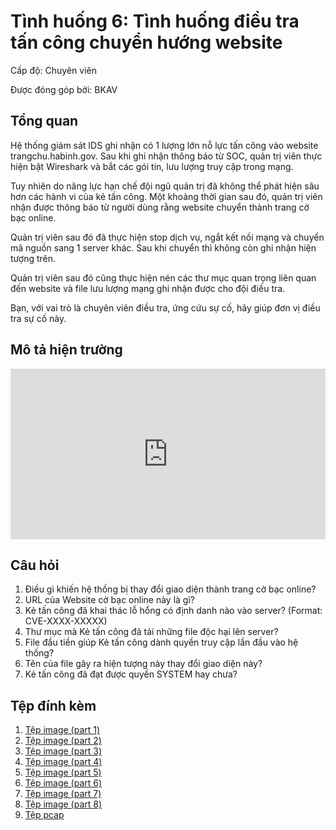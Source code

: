 # Tình huống 6: Tình huống điều tra tấn công chuyển hướng website

Cấp độ: Chuyên viên

Được đóng góp bởi: BKAV

## Tổng quan

Hệ thống giám sát IDS ghi nhận có 1 lượng lớn nỗ lực tấn công vào website trangchu.habinh.gov. Sau khi ghi nhận thông báo từ SOC, quản trị viên thực hiện bật Wireshark và bắt các gói tin, lưu lượng truy cập trong mạng.

Tuy nhiên do năng lực hạn chế đội ngũ quản trị đã không thể phát hiện sâu hơn các hành vi của kẻ tấn công. Một khoảng thời gian sau đó, quản trị viên nhận được thông báo từ người dùng rằng website chuyển thành trang cờ bạc online. 

Quản trị viên sau đó đã thực hiện stop dịch vụ, ngắt kết nối mạng và chuyển mã nguồn sang 1 server khác. Sau khi chuyển thì không còn ghi nhận hiện tượng trên. 

Quản trị viên sau đó cũng thực hiện nén các thư mục quan trọng liên quan đến website và file lưu lượng mạng ghi nhận được cho đội điều tra. 

Bạn, với vai trò là chuyên viên điều tra, ứng cứu sự cố, hãy giúp đơn vị điều tra sự cố này.

## Mô tả hiện trường

<div style="width:100%;height:0px;position:relative;padding-bottom:54.147%;"><iframe src="https://streamable.com/e/q8elc5?autoplay=1" frameborder="0" width="100%" height="100%" allowfullscreen allow="autoplay" style="width:100%;height:100%;position:absolute;left:0px;top:0px;overflow:hidden;"></iframe></div>

## Câu hỏi

1.  Điều gì khiến hệ thống bị thay đổi giao diện thành trang cờ bạc online?
2.  URL của Website cờ bạc online này là gì?
3.  Kẻ tấn công đã khai thác lỗ hổng có định danh nào vào server? (Format: CVE-XXXX-XXXXX)
4.  Thư mục mà Kẻ tấn công đã tải những file độc hại lên server?
5.  File đầu tiền giúp Kẻ tấn công dành quyền truy cập lần đầu vào hệ thống?
6.  Tên của file gây ra hiện tượng này thay đổi giao diện này?
7.  Kẻ tấn công đã đạt được quyền SYSTEM hay chưa?


## Tệp đính kèm

1. [Tệp image (part 1)](https://github.com/VNCERT-CC/digital-forensics-lab/releases/download/challenge6/DFLab-challenge6-image.ad1)
2. [Tệp image (part 2)](https://github.com/VNCERT-CC/digital-forensics-lab/releases/download/challenge6/DFLab-challenge6-image.ad2)
3. [Tệp image (part 3)](https://github.com/VNCERT-CC/digital-forensics-lab/releases/download/challenge6/DFLab-challenge6-image.ad3)
4. [Tệp image (part 4)](https://github.com/VNCERT-CC/digital-forensics-lab/releases/download/challenge6/DFLab-challenge6-image.ad4)
5. [Tệp image (part 5)](https://github.com/VNCERT-CC/digital-forensics-lab/releases/download/challenge6/DFLab-challenge6-image.ad5)
6. [Tệp image (part 6)](https://github.com/VNCERT-CC/digital-forensics-lab/releases/download/challenge6/DFLab-challenge6-image.ad6)
7. [Tệp image (part 7)](https://github.com/VNCERT-CC/digital-forensics-lab/releases/download/challenge6/DFLab-challenge6-image.ad7)
8. [Tệp image (part 8)](https://github.com/VNCERT-CC/digital-forensics-lab/releases/download/challenge6/DFLab-challenge6-image.ad8)
9. [Tệp pcap](https://github.com/VNCERT-CC/digital-forensics-lab/releases/download/challenge6/DFLab-challenge6-network.pcapng)